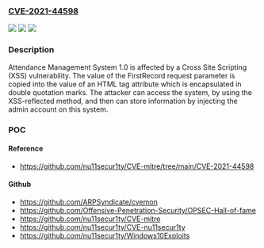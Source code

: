 ### [CVE-2021-44598](https://cve.mitre.org/cgi-bin/cvename.cgi?name=CVE-2021-44598)
![](https://img.shields.io/static/v1?label=Product&message=n%2Fa&color=blue)
![](https://img.shields.io/static/v1?label=Version&message=n%2Fa&color=blue)
![](https://img.shields.io/static/v1?label=Vulnerability&message=n%2Fa&color=brighgreen)

### Description

Attendance Management System 1.0 is affected by a Cross Site Scripting (XSS) vulnerability. The value of the FirstRecord request parameter is copied into the value of an HTML tag attribute which is encapsulated in double quotation marks. The attacker can access the system, by using the XSS-reflected method, and then can store information by injecting the admin account on this system.

### POC

#### Reference
- https://github.com/nu11secur1ty/CVE-mitre/tree/main/CVE-2021-44598

#### Github
- https://github.com/ARPSyndicate/cvemon
- https://github.com/Offensive-Penetration-Security/OPSEC-Hall-of-fame
- https://github.com/nu11secur1ty/CVE-mitre
- https://github.com/nu11secur1ty/CVE-nu11secur1ty
- https://github.com/nu11secur1ty/Windows10Exploits

